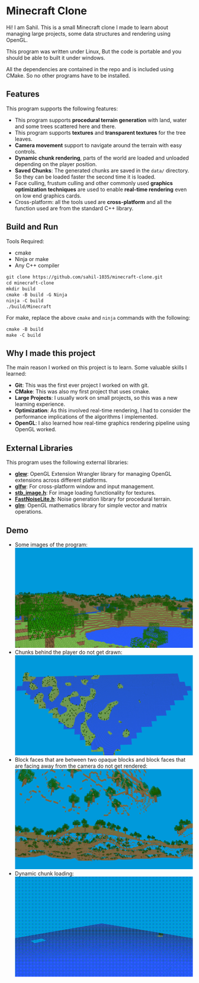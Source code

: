 # Minecraft Clone
Hi! I am Sahil. This is a small Minecraft clone I made to learn about managing large projects, some data structures and rendering using OpenGL.

This program was written under Linux, But the code is portable and you should be able to built it under windows. 

All the dependencies are contained in the repo and is included using CMake. So no other programs have to be installed.
## Features
This program supports the following features:

- This program supports **procedural terrain generation** with land, water and some trees scattered here and there.
- This program supports **textures** and **transparent textures** for the tree leaves.
- **Camera movement** support to navigate around the terrain with easy controls.
- **Dynamic chunk rendering**, parts of the world are loaded and unloaded depending on the player position.
- **Saved Chunks**: The generated chunks are saved in the ```data/``` directory. So they can be loaded faster the second time it is loaded.
- Face culling, frustum culling and other commonly used **graphics optimization techniques** are used to enable **real-time rendering** even on low end graphics cards.
- Cross-platform: all the tools used are **cross-platform** and all the function used are from the standard C++ library.
## Build and Run
Tools Required:
- cmake
- Ninja or make
- Any C++ compiler
```
git clone https://github.com/sahil-1035/minecraft-clone.git
cd minecraft-clone
mkdir build
cmake -B build -G Ninja
ninja -C build
./build/Minecraft
```
For make, replace the above ```cmake``` and ```ninja``` commands with the following:
```
cmake -B build
make -C build
```
## Why I made this project

The main reason I worked on this project is to learn. Some valuable skills I learned:

- **Git**: This was the first ever project I worked on with git.
- **CMake**: This was also my first project that uses cmake.
- **Large Projects**: I usually work on small projects, so this was a new learning experience.
- **Optimization**: As this involved real-time rendering, I had to consider the performance implications of the algorithms I implemented.
- **OpenGL**: I also learned how real-time graphics rendering pipeline using OpenGL worked.

## External Libraries
This program uses the following external libraries:

- [**glew**](https://glew.sourceforge.net/): OpenGL Extension Wrangler library for managing OpenGL extensions across different platforms.
- [**glfw**](https://www.glfw.org/): For cross-platform window and input management. 
- [**stb_image.h**](https://github.com/nothings/stb/blob/master/stb_image.h): For image loading functionality for textures.
- [**FastNoiseLite.h**](https://github.com/Auburn/FastNoiseLite/blob/master/Cpp/FastNoiseLite.h):   Noise generation library for procedural terrain.
- [**glm**](https://github.com/g-truc/glm): OpenGL mathematics library for simple vector and matrix operations.

## Demo
- Some images of the program:
![minecraft-clone](images/minecraft-clone.png)
- Chunks behind the player do not get drawn:
![chunk culling](images/chunk-culling.png)
- Block faces that are between two opaque blocks and block faces that are facing away from the camera do not get rendered:
![face culling](images/face-culling.png)
- Dynamic chunk loading:
![dynamic chunk loading](images/dynamic-loading.gif)
